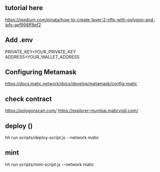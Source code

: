 ## tutorial here
https://medium.com/pinata/how-to-create-layer-2-nfts-with-polygon-and-ipfs-aef998ff8ef2

## Add .env
PRIVATE_KEY=YOUR_PRIVATE_KEY\
ADDRESS=YOUR_WALLET_ADDRESS

## Configuring Metamask
https://docs.matic.network/docs/develop/metamask/config-matic


## check contract
https://polygonscan.com/
https://explorer-mumbai.maticvigil.com/


## deploy ()
hh run scripts/deploy-script.js --network matic


## mint 
hh run scripts/mint-script.js --network matic
